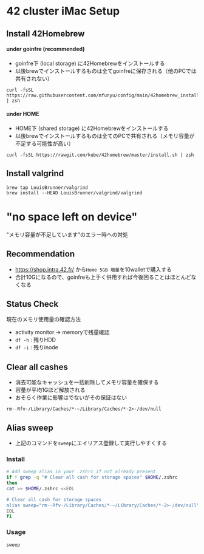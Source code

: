 # 42 cluster iMac Setup

## Install 42Homebrew
#### under goinfre (recommended)

- goinfre下 (local storage) に42Homebrewをインストールする
- 以後brewでインストールするものは全てgoinfreに保存される（他のPCでは共有されない）
```
curl -fsSL https://raw.githubusercontent.com/mfunyu/config/main/42homebrew_install.sh | zsh
```
#### under HOME
- HOME下 (shared storage) に42Homebrewをインストールする
- 以後brewでインストールするものは全てのPCで共有される（メモリ容量が不足する可能性が高い）
```
curl -fsSL https://rawgit.com/kube/42homebrew/master/install.sh | zsh
```
## Install valgrind
```
brew tap LouisBrunner/valgrind
brew install --HEAD LouisBrunner/valgrind/valgrind
```

# "no space left on device"

"メモリ容量が不足しています"のエラー時への対処

## Recommendation
- https://shop.intra.42.fr/ から`Home 5GB 増量`を10walletで購入する
- 合計10Gになるので、goinfreも上手く併用すれば今後困ることはほとんどなくなる

## Status Check
現在のメモリ使用量の確認方法
- activity monitor -> memoryで残量確認
- `df -h` : 残りHDD
- `df -i` : 残りinode

## Clear all cashes
- 消去可能なキャッシュを一括削除してメモリ容量を確保する
- 容量が平均1Gほど解放される
- おそらく作業に影響はでないがその保証はない
```
rm·-Rfv·/Library/Caches/*·~/Library/Caches/*·2>·/dev/null
```

## Alias sweep
- 上記のコマンドを`sweep`にエイリアス登録して実行しやすくする

### Install
```sh
# Add sweep alias in your .zshrc if not already present
if ! grep -q "# Clear all cash for storage spaces" $HOME/.zshrc
then
cat >> $HOME/.zshrc <<EOL

# Clear all cash for storage spaces
alias sweep="rm·-Rfv·/Library/Caches/*·~/Library/Caches/*·2>·/dev/null"
EOL
fi
```
### Usage

```
sweep
```
